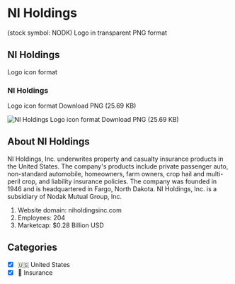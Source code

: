 # NI Holdings
 (stock symbol: NODK) Logo in transparent PNG format

## NI Holdings
 Logo icon format

### NI Holdings
 Logo icon format Download PNG (25.69 KB)

![NI Holdings
 Logo icon format Download PNG (25.69 KB)](/img/orig/NODK-b92af9ca.png)

## About NI Holdings


NI Holdings, Inc. underwrites property and casualty insurance products in the United States. The company's products include private passenger auto, non-standard automobile, homeowners, farm owners, crop hail and multi-peril crop, and liability insurance policies. The company was founded in 1946 and is headquartered in Fargo, North Dakota. NI Holdings, Inc. is a subsidiary of Nodak Mutual Group, Inc.

1. Website domain: niholdingsinc.com
2. Employees: 204
3. Marketcap: $0.28 Billion USD


## Categories
- [x] 🇺🇸 United States
- [x] 🏦 Insurance
